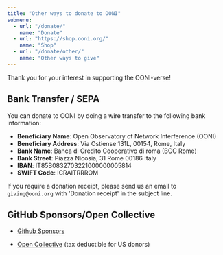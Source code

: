 ```yaml
---
title: "Other ways to donate to OONI"
submenu:
  - url: "/donate/"
    name: "Donate"
  - url: "https://shop.ooni.org/"
    name: "Shop"
  - url: "/donate/other/"
    name: "Other ways to give"
---
```


Thank you for your interest in supporting the OONI-verse!

## Bank Transfer / SEPA

You can donate to OONI by doing a wire transfer to the following bank information:

- **Beneficiary Name**: Open Observatory of Network Interference (OONI)
- **Beneficiary Address**: Via Ostiense 131L, 00154, Rome, Italy
- **Bank Name**: Banca di Credito Cooperativo di roma (BCC Rome)
- **Bank Street**: Piazza Nicosia, 31 Rome 00186 Italy
- **IBAN**: IT85B0832703221000000005814
- **SWIFT Code**: ICRAITRRROM

If you require a donation receipt, please send us an email to
`giving@ooni.org` with 'Donation receipt' in the subject line.

## GitHub Sponsors/Open Collective

- [Github Sponsors](https://github.com/sponsors/ooni/)

- [Open Collective](https://opencollective.com/ooni) (tax deductible for US donors)
